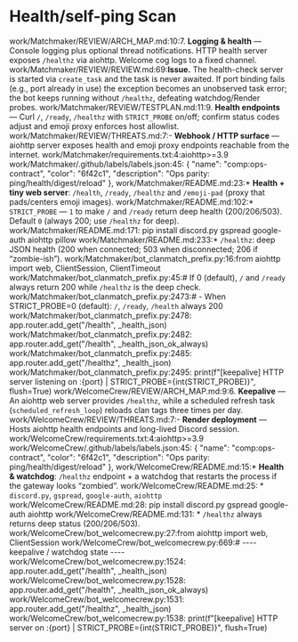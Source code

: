 # Health/self-ping Scan

work/Matchmaker/REVIEW/ARCH_MAP.md:10:7. **Logging & health** — Console logging plus optional thread notifications. HTTP health server exposes `/healthz` via aiohttp. Welcome cog logs to a fixed channel.
work/Matchmaker/REVIEW/REVIEW.md:69:**Issue.** The health-check server is started via `create_task` and the task is never awaited. If port binding fails (e.g., port already in use) the exception becomes an unobserved task error; the bot keeps running without `/healthz`, defeating watchdog/Render probes.
work/Matchmaker/REVIEW/TESTPLAN.md:11:9. **Health endpoints** — Curl `/`, `/ready`, `/healthz` with `STRICT_PROBE` on/off; confirm status codes adjust and emoji proxy enforces host allowlist.
work/Matchmaker/REVIEW/THREATS.md:7:- **Webhook / HTTP surface** — aiohttp server exposes health and emoji proxy endpoints reachable from the internet.
work/Matchmaker/requirements.txt:4:aiohttp>=3.9
work/Matchmaker/.github/labels/labels.json:45:  { "name": "comp:ops-contract", "color": "6f42c1", "description": "Ops parity: ping/health/digest/reload" },
work/Matchmaker/README.md:23:* **Health + tiny web server**: `/health`, `/ready`, `/healthz` and `/emoji-pad` (proxy that pads/centers emoji images).
work/Matchmaker/README.md:102:* `STRICT_PROBE` — `1` to make `/` and `/ready` return deep health (200/206/503). Default `0` (always 200; use `/healthz` for deep).
work/Matchmaker/README.md:171:   pip install discord.py gspread google-auth aiohttp pillow
work/Matchmaker/README.md:233:* `/healthz`: deep JSON health (200 when connected; 503 when disconnected; 206 if “zombie-ish”).
work/Matchmaker/bot_clanmatch_prefix.py:16:from aiohttp import web, ClientSession, ClientTimeout
work/Matchmaker/bot_clanmatch_prefix.py:45:# If 0 (default), `/` and `/ready` always return 200 while `/healthz` is the deep check.
work/Matchmaker/bot_clanmatch_prefix.py:2473:# - When STRICT_PROBE=0 (default): `/`, `/ready`, `/health` always 200
work/Matchmaker/bot_clanmatch_prefix.py:2478:        app.router.add_get("/health", _health_json)
work/Matchmaker/bot_clanmatch_prefix.py:2482:        app.router.add_get("/health", _health_json_ok_always)
work/Matchmaker/bot_clanmatch_prefix.py:2485:    app.router.add_get("/healthz", _health_json)
work/Matchmaker/bot_clanmatch_prefix.py:2495:    print(f"[keepalive] HTTP server listening on :{port} | STRICT_PROBE={int(STRICT_PROBE)}", flush=True)
work/WelcomeCrew/REVIEW/ARCH_MAP.md:9:6. **Keepalive** — An aiohttp web server provides `/healthz`, while a scheduled refresh task (`scheduled_refresh_loop`) reloads clan tags three times per day.
work/WelcomeCrew/REVIEW/THREATS.md:7:- **Render deployment** — Hosts aiohttp health endpoints and long-lived Discord session.
work/WelcomeCrew/requirements.txt:4:aiohttp>=3.9
work/WelcomeCrew/.github/labels/labels.json:45:  { "name": "comp:ops-contract", "color": "6f42c1", "description": "Ops parity: ping/health/digest/reload" },
work/WelcomeCrew/README.md:15:* **Health & watchdog**: `/healthz` endpoint + a watchdog that restarts the process if the gateway looks “zombied”.
work/WelcomeCrew/README.md:25:   * `discord.py`, `gspread`, `google-auth`, `aiohttp`
work/WelcomeCrew/README.md:28:   pip install discord.py gspread google-auth aiohttp
work/WelcomeCrew/README.md:131:  * `/healthz` always returns deep status (200/206/503).
work/WelcomeCrew/bot_welcomecrew.py:27:from aiohttp import web, ClientSession
work/WelcomeCrew/bot_welcomecrew.py:669:# ---- keepalive / watchdog state ----
work/WelcomeCrew/bot_welcomecrew.py:1524:        app.router.add_get("/health", _health_json)
work/WelcomeCrew/bot_welcomecrew.py:1528:        app.router.add_get("/health", _health_json_ok_always)
work/WelcomeCrew/bot_welcomecrew.py:1531:    app.router.add_get("/healthz", _health_json)
work/WelcomeCrew/bot_welcomecrew.py:1538:    print(f"[keepalive] HTTP server on :{port} | STRICT_PROBE={int(STRICT_PROBE)}", flush=True)
